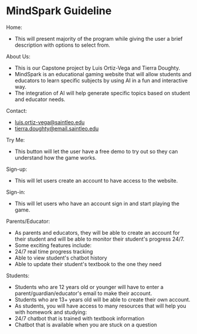 # MindSpark Guideline
Home:
- This will present majority of the program while giving the user a brief description with options to select from.
  
About Us:&nbsp;
- This is our Capstone project by Luis Ortiz-Vega and Tierra Doughty.
- MindSpark is an educational gaming website that will allow students and educators to learn specific subjects by using AI in a fun and interactive way.
- The integration of AI will help generate specific topics based on student and educator needs.

Contact:
- luis.ortiz-vega@saintleo.edu
- tierra.doughty@email.saintleo.edu

Try Me:
- This button will let the user have a free demo to try out so they can understand how the game works.

Sign-up:
- This will let users create an account to have access to the website.

Sign-in:
- This will let users who have an account sign in and start playing the game.

Parents/Educator:
- As parents and educators, they will be able to create an account for their student and will be able to monitor their student's progress 24/7.
- Some exciting features include:
- 24/7 real time progress tracking
- Able to view student's chatbot history
- Able to update their student's textbook to the one they need
  
Students:
- Students who are 12 years old or younger will have to enter a parent/guardian/educator's email to make their account.
- Students who are 13+ years old will be able to create their own account.
- As students, you will have access to many resources that will help you with homework and studying:
- 24/7 chatbot that is trained with textbook information
- Chatbot that is available when you are stuck on a question
